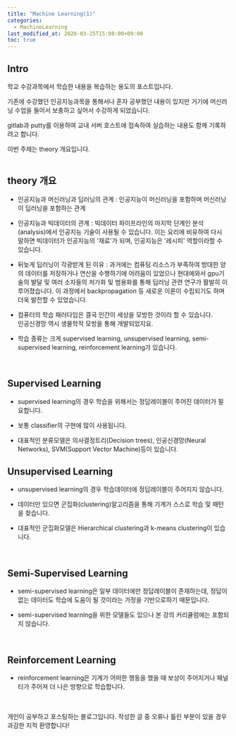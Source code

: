 ```yaml
---
title: "Machine Learning(1)"
categories: 
  - MachineLearning
last_modified_at: 2020-03-25T15:08:00+09:00
toc: true
---
```


Intro
---
학교 수강과목에서 학습한 내용을 복습하는 용도의 포스트입니다.<br/>

기존에 수강했던 인공지능과목을 통해서나 혼자 공부했던 내용이 있지만 거기에 머신러닝 수업을 들어서 보충하고 싶어서 수강하게 되었습니다.<br/>

gitlab과 putty를 이용하여 교내 서버 호스트에 접속하여 실습하는 내용도 함께 기록하려고 합니다.<br/>

이번 주제는 theory 개요입니다.<br/>
<br/>

theory 개요
---
* 인공지능과 머신러닝과 딥러닝의 관계 : 인공지능이 머신러닝을 포함하며 머신러닝이 딥러닝을 포함하는 관계<br/>

* 인공지능과 빅데이터의 관계 : 빅데이터 파이프라인의 마지막 단계인 분석(analysis)에서 인공지능 기술이 사용될 수 있습니다. 이는 요리에 비유하여 다시 말하면 빅데이터가 인공지능의 '재료'가 되며, 인공지능은 '레시피' 역할이라할 수 있습니다.<br/>

* 뒤늦게 딥러닝이 각광받게 된 이유 : 과거에는 컴퓨팅 리소스가 부족하여 방대한 양의 데이터를 저장하거나 연산을 수행하기에 어려움이 있었으나 현대에와서 gpu기술의 발달 및 여러 소자들의 저가화 및 범용화를 통해 딥러닝 관련 연구가 활발히 이루어졌습니다. 이 과정에서 backpropagation 등 새로운 이론이 수립되기도 하며 더욱 발전할 수 있었습니다.<br/>

* 컴퓨터의 학습 패러다임은 결국 인간이 세상을 모방한 것이라 할 수 있습니다.<br/>
인공신경망 역시 생물학적 모방을 통해 개발되었지요.<br/>

* 학습 종류는 크게 supervised learning, unsupervised learning, semi-supervised learning, reinforcement learning가 있습니다.<br/>
<br/>

Supervised Learning
---
* supervised learning의 경우 학습을 위해서는 정답레이블이 주어진 데이터가 필요합니다.<br/>

* 보통 classifier의 구현에 많이 사용됩니다.<br/>

* 대표적인 분류모델은 의사결정트리(Decision trees), 인공신경망(Neural Networks), SVM(Support Vector Machine)등이 있습니다.<br/>

Unsupervised Learning
---
* unsupervised learning의 경우 학습데이터에 정답레이블이 주어지지 않습니다.<br/>

* 데이터만 있으면 군집화(clustering)알고리즘을 통해 기계가 스스로 학습 및 패턴을 찾습니다.<br/>

* 대표적인 군집화모델은 Hierarchical clustering과 k-means clustering이 있습니다.<br/>
<br/>

Semi-Supervised Learning
---
* semi-supervised learning은 일부 데이터에만 정답레이블이 존재하는데, 정답이 없는 데이터도 학습에 도움이 될 것이라는 가정을 기반으로하기 때문입니다.<br/>

* semi-supervised learning을 위한 모델들도 있으나 본 강의 커리큘럼에는 포함되지 않습니다.<br/>
<br/>

Reinforcement Learning
---
* reinforcement learning은 기계가 어떠한 행동을 했을 때 보상이 주어지거나 패널티가 주어져 더 나은 방향으로 학습합니다.

<br/>
<br/>
개인이 공부하고 포스팅하는 블로그입니다. 작성한 글 중 오류나 틀린 부분이 있을 경우 과감한 지적 환영합니다!<br/><br/>